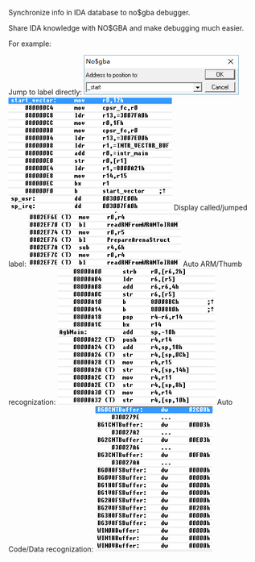 Synchronize info in IDA database to no$gba debugger.

Share IDA knowledge with NO$GBA and make debugging much easier.

For example:

Jump to label directly:
<img src="GotoLabel1.png">
<img src="GotoLabel2.png">
Display called/jumped label:
<img src="CallLabel.png">
Auto ARM/Thumb recognization:
<img src="ARMThumb.png">
Auto Code/Data recognization:
<img src="DataView.png">